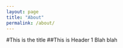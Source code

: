 ```yaml
---
layout: page
title: "About"
permalink: /about/
---
```


#This is the title
##This is Header 1
Blah blah
